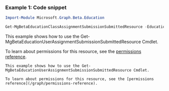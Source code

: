 ### Example 1: Code snippet

```powershell
Import-Module Microsoft.Graph.Beta.Education

Get-MgBetaEducationClassAssignmentSubmissionSubmittedResource -EducationClassId $educationClassId -EducationAssignmentId $educationAssignmentId -EducationSubmissionId $educationSubmissionId
```
This example shows how to use the Get-MgBetaEducationUserAssignmentSubmissionSubmittedResource Cmdlet.

To learn about permissions for this resource, see the [permissions reference](/graph/permissions-reference).


```
This example shows how to use the Get-MgBetaEducationUserAssignmentSubmissionSubmittedResource Cmdlet.
To learn about permissions for this resource, see the [permissions reference](/graph/permissions-reference).

